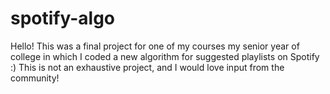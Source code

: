 # spotify-algo
Hello!
This was a final project for one of my courses my senior year of college in which I coded a new algorithm for suggested playlists on Spotify :)
This is not an exhaustive project, and I would love input from the community! 
